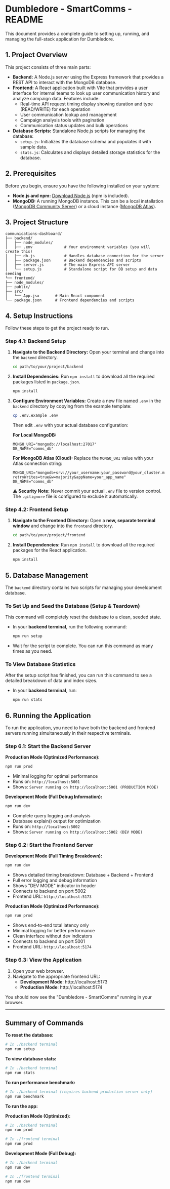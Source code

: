 # Dumbledore - SmartComms - README

This document provides a complete guide to setting up, running, and managing the full-stack application for Dumbledore.

## 1. Project Overview

This project consists of three main parts:
* **Backend:** A Node.js server using the Express framework that provides a REST API to interact with the MongoDB database.
* **Frontend:** A React application built with Vite that provides a user interface for internal teams to look up user communication history and analyze campaign data. Features include:
    * Real-time API request timing display showing duration and type (READ/WRITE) for each operation
    * User communication lookup and management
    * Campaign analysis tools with pagination
    * Communication status updates and bulk operations
* **Database Scripts:** Standalone Node.js scripts for managing the database:
    * `setup.js`: Initializes the database schema and populates it with sample data.
    * `stats.js`: Calculates and displays detailed storage statistics for the database.

## 2. Prerequisites

Before you begin, ensure you have the following installed on your system:
* **Node.js and npm:** [Download Node.js](https://nodejs.org/) (npm is included).
* **MongoDB:** A running MongoDB instance. This can be a local installation ([MongoDB Community Server](https://www.mongodb.com/try/download/community)) or a cloud instance ([MongoDB Atlas](https://www.mongodb.com/cloud/atlas/register)).

## 3. Project Structure
```
communications-dashboard/
├── backend/
│   ├── node_modules/
│   ├── .env              # Your environment variables (you will create this)
│   ├── db.js             # Handles database connection for the server
│   ├── package.json      # Backend dependencies and scripts
│   ├── server.js         # The main Express API server
│   └── setup.js          # Standalone script for DB setup and data seeding
└── frontend/
├── node_modules/
├── public/
├── src/
│   └── App.jsx       # Main React component
└── package.json      # Frontend dependencies and scripts
```

## 4. Setup Instructions

Follow these steps to get the project ready to run.

### Step 4.1: Backend Setup

1.  **Navigate to the Backend Directory:**
    Open your terminal and change into the `backend` directory.
    ```bash
    cd path/to/your/project/backend
    ```

2.  **Install Dependencies:**
    Run `npm install` to download all the required packages listed in `package.json`.
    ```bash
    npm install
    ```

3.  **Configure Environment Variables:**
    Create a new file named `.env` in the `backend` directory by copying from the example template:
    ```bash
    cp .env.example .env
    ```
    
    Then edit `.env` with your actual database configuration:
    
    **For Local MongoDB:**
    ```
    MONGO_URI="mongodb://localhost:27017"
    DB_NAME="comms_db"
    ```
    
    **For MongoDB Atlas (Cloud):**
    Replace the `MONGO_URI` value with your Atlas connection string:
    ```
    MONGO_URI="mongodb+srv://your_username:your_password@your_cluster.mongodb.net/?retryWrites=true&w=majority&appName=your_app_name"
    DB_NAME="comms_db"
    ```
    
    **⚠️ Security Note:** Never commit your actual `.env` file to version control. The `.gitignore` file is configured to exclude it automatically.

### Step 4.2: Frontend Setup

1.  **Navigate to the Frontend Directory:**
    Open a **new, separate terminal window** and change into the `frontend` directory.
    ```bash
    cd path/to/your/project/frontend
    ```

2.  **Install Dependencies:**
    Run `npm install` to download all the required packages for the React application.
    ```bash
    npm install
    ```

## 5. Database Management

The `backend` directory contains two scripts for managing your development database.

### To Set Up and Seed the Database (Setup & Teardown)

This command will completely reset the database to a clean, seeded state.

* In your **backend terminal**, run the following command:
    ```bash
    npm run setup
    ```
* Wait for the script to complete. You can run this command as many times as you need.

### To View Database Statistics

After the setup script has finished, you can run this command to see a detailed breakdown of data and index sizes.

* In your **backend terminal**, run:
    ```bash
    npm run stats
    ```

## 6. Running the Application

To run the application, you need to have both the backend and frontend servers running simultaneously in their respective terminals.

### Step 6.1: Start the Backend Server

**Production Mode (Optimized Performance):**
```bash
npm run prod
```
- Minimal logging for optimal performance
- Runs on: `http://localhost:5001`
- Shows: `Server running on http://localhost:5001 (PRODUCTION MODE)`

**Development Mode (Full Debug Information):**
```bash
npm run dev
```
- Complete query logging and analysis
- Database explain() output for optimization
- Runs on: `http://localhost:5002`
- Shows: `Server running on http://localhost:5002 (DEV MODE)`

### Step 6.2: Start the Frontend Server

**Development Mode (Full Timing Breakdown):**
```bash
npm run dev
```
- Shows detailed timing breakdown: Database + Backend + Frontend
- Full error logging and debug information
- Shows "DEV MODE" indicator in header
- Connects to backend on port 5002
- Frontend URL: `http://localhost:5173`

**Production Mode (Optimized Performance):**
```bash
npm run prod
```
- Shows end-to-end total latency only
- Minimal logging for better performance
- Clean interface without dev indicators
- Connects to backend on port 5001
- Frontend URL: `http://localhost:5174`

### Step 6.3: View the Application

1.  Open your web browser.
2.  Navigate to the appropriate frontend URL:
    - **Development Mode**: http://localhost:5173
    - **Production Mode**: http://localhost:5174

You should now see the "Dumbledore - SmartComms" running in your browser.

---
## Summary of Commands

**To reset the database:**
```bash
# In ./backend terminal
npm run setup
```

**To view database stats:**
```bash
# In ./backend terminal
npm run stats
```

**To run performance benchmark:**
```bash
# In ./backend terminal (requires backend production server only)
npm run benchmark
```

**To run the app:**

**Production Mode (Optimized):**
```bash
# In ./backend terminal
npm run prod

# In ./frontend terminal  
npm run prod
```

**Development Mode (Full Debug):**
```bash
# In ./backend terminal
npm run dev

# In ./frontend terminal
npm run dev
```